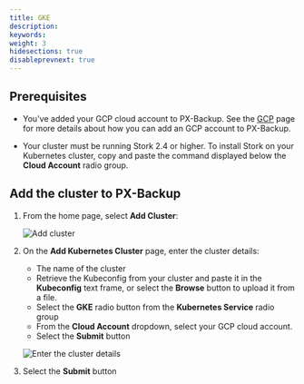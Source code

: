 ```yaml
---
title: GKE
description:
keywords:
weight: 3
hidesections: true
disableprevnext: true
---
```


## Prerequisites

* You've added your GCP cloud account to PX-Backup. See the [GCP](/use-px-backup/credentials/gcp/) page for more details about how you can add an GCP account to PX-Backup.

* Your cluster must be running Stork 2.4 or higher. To install Stork on your Kubernetes cluster, copy and paste the command displayed below the **Cloud Account** radio group.

## Add the cluster to PX-Backup

1. From the home page, select **Add Cluster**:

    ![Add cluster](/img/add-cluster.png)

2. On the **Add Kubernetes Cluster** page, enter the cluster details:
    * The name of the cluster
    * Retrieve the Kubeconfig from your cluster and paste it in the **Kubeconfig** text frame, or select the **Browse** button to upload it from a file.
    * Select the **GKE** radio button from the **Kubernetes Service** radio group
    * From the **Cloud Account** dropdown, select your GCP cloud account.
    * Select the **Submit** button

    ![Enter the cluster details](/img/enter-gcp-gke-cluster-details.png)

3. Select the **Submit** button


<!-- Modify the node security settings, Create a cluster role with compute engine read/write access.

When creating your cluster on GKE:

1. Under **NODE POOLS** > **Node security**, select a service account; the Compute Engine default service account is sufficient.
2. Under **Access scopes** within the **Node security** page, select the **Set access for each API** option. Under the **Compute Engine** dropdown, select **Read Write**

Once the cluster has deployed:
2. Get the service account key associated with your cluster:
    1. get this from GCP dashboard: **IAM & Admin** > **IAM** > **Service Accounts** > **Actions...** > **Create Key** > JSON key type
    download the JSON key
    -->
